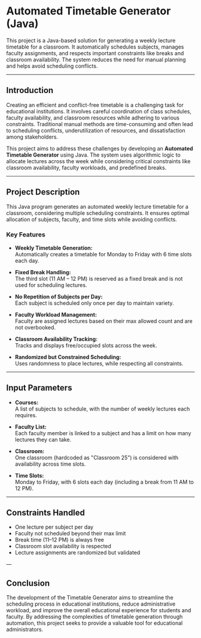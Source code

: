 # Automated Timetable Generator (Java)

This project is a Java-based solution for generating a weekly lecture timetable for a classroom. It automatically schedules subjects, manages faculty assignments, and respects important constraints like breaks and classroom availability. The system reduces the need for manual planning and helps avoid scheduling conflicts.

---

##  Introduction

Creating an efficient and conflict-free timetable is a challenging task for educational institutions. It involves careful coordination of class schedules, faculty availability, and classroom resources while adhering to various constraints. Traditional manual methods are time-consuming and often lead to scheduling conflicts, underutilization of resources, and dissatisfaction among stakeholders.

This project aims to address these challenges by developing an **Automated Timetable Generator** using Java. The system uses algorithmic logic to allocate lectures across the week while considering critical constraints like classroom availability, faculty workloads, and predefined breaks.

---

##  Project Description

This Java program generates an automated weekly lecture timetable for a classroom, considering multiple scheduling constraints. It ensures optimal allocation of subjects, faculty, and time slots while avoiding conflicts.

###  Key Features

- **Weekly Timetable Generation:**  
  Automatically creates a timetable for Monday to Friday with 6 time slots each day.

- **Fixed Break Handling:**  
  The third slot (11 AM – 12 PM) is reserved as a fixed break and is not used for scheduling lectures.

- **No Repetition of Subjects per Day:**  
  Each subject is scheduled only once per day to maintain variety.

- **Faculty Workload Management:**  
  Faculty are assigned lectures based on their max allowed count and are not overbooked.

- **Classroom Availability Tracking:**  
  Tracks and displays free/occupied slots across the week.

- **Randomized but Constrained Scheduling:**  
  Uses randomness to place lectures, while respecting all constraints.

---

##  Input Parameters

- **Courses:**  
  A list of subjects to schedule, with the number of weekly lectures each requires.

- **Faculty List:**  
  Each faculty member is linked to a subject and has a limit on how many lectures they can take.

- **Classroom:**  
  One classroom (hardcoded as "Classroom 25") is considered with availability across time slots.

- **Time Slots:**  
  Monday to Friday, with 6 slots each day (including a break from 11 AM to 12 PM).

---

##  Constraints Handled

-  One lecture per subject per day  
-  Faculty not scheduled beyond their max limit  
-  Break time (11–12 PM) is always free  
-  Classroom slot availability is respected  
-  Lecture assignments are randomized but validated

—

## Conclusion

The development of the Timetable Generator aims to streamline the scheduling process in educational institutions, reduce administrative workload, and improve the overall educational experience for students and faculty. By addressing the complexities of timetable generation through automation, this project seeks to provide a valuable tool for educational administrators.
